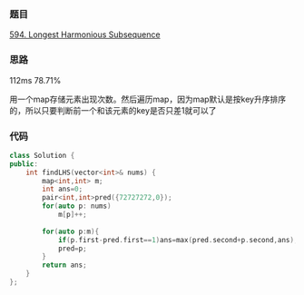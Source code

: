 ### 题目
[594. Longest Harmonious Subsequence](https://leetcode-cn.com/problems/longest-harmonious-subsequence/)
### 思路
112ms 78.71%

用一个map存储元素出现次数。然后遍历map，因为map默认是按key升序排序的，所以只要判断前一个和该元素的key是否只差1就可以了
### 代码  
```c++
class Solution {
public:
    int findLHS(vector<int>& nums) {
        map<int,int> m;
        int ans=0;
        pair<int,int>pred({72727272,0});
        for(auto p: nums)
            m[p]++;
        
        for(auto p:m){
            if(p.first-pred.first==1)ans=max(pred.second+p.second,ans);
            pred=p;
        }
        return ans;
    }
};
```
